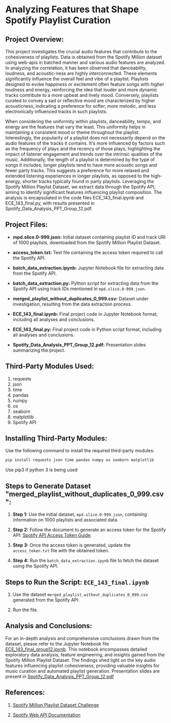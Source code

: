 # Analyzing Features that Shape Spotify Playlist Curation

## Project Overview:

This project investigates the crucial audio features that contribute to the cohesiveness of playlists. Data is obtained from the Spotify Million dataset using web-apis in batched manner and various audio features are analyzed. In analyzing the correlation, it has been observed that danceability, loudness, and acoustic-ness are highly interconnected. These elements significantly influence the overall feel and vibe of a playlist. Playlists designed to evoke happiness or excitement often feature songs with higher loudness and energy, reinforcing the idea that louder and more dynamic tracks contribute to a more upbeat and lively mood. Conversely, playlists curated to convey a sad or reflective mood are characterized by higher acousticness, indicating a preference for softer, more melodic, and less electronically influenced tracks in such playlists.

When considering the uniformity within playlists, danceability, tempo, and energy are the features that vary the least. This uniformity helps in maintaining a consistent mood or theme throughout the playlist. Interestingly, the popularity of a playlist does not necessarily depend on the audio features of the tracks it contains. It's more influenced by factors such as the frequency of plays and the recency of those plays, highlighting the impact of listener engagement and trends over the intrinsic qualities of the music. Additionally, the length of a playlist is determined by the type of songs it includes; longer playlists tend to have more acoustic songs and fewer party tracks. This suggests a preference for more relaxed and extended listening experiences in longer playlists, as opposed to the high-energy, shorter tracks typically found in party playlists. Leveraging the Spotify Million Playlist Dataset, we extract data through the Spotify API, aiming to identify significant features influencing playlist composition. The analysis is encapsulated in the code files ECE_143_final.ipynb and ECE_143_final.py, with results presented in Spotify_Data_Analysis_PPT_Group_12.pdf.


## Project Files:

- **mpd.slice.0-999.json:** Initial dataset containing playlist ID and track URI of 1000 playlists, downloaded from the Spotify Million Playlist Dataset.
  
- **access_token.txt:** Text file containing the access token required to call the Spotify API.
  
- **batch_data_extraction.ipynb:** Jupyter Notebook file for extracting data from the Spotify API.
  
- **batch_data_extraction.py:** Python script for extracting data from the Spotify API using track IDs mentioned in `mpd.slice.0-999.json`.
  
- **merged_playlist_without_duplicates_0_999.csv:** Dataset under investigation, resulting from the data extraction process.
  
- **ECE_143_final.ipynb:** Final project code in Jupyter Notebook format, including all analyses and conclusions.
  
- **ECE_143_final.py:** Final project code in Python script format, including all analyses and conclusions.
  
- **Spotify_Data_Analysis_PPT_Group_12.pdf:** Presentation slides summarizing the project.

## Third-Party Modules Used:

1. requests
2. json
3. time
4. pandas
5. numpy
6. os
7. seaborn
8. matplotlib
9. Spotify API

## Installing Third-Party Modules:

Use the following command to install the required third-party modules:

```bash
pip install requests json time pandas numpy os seaborn matplotlib
```

Use pip3 if python 3 is being used


## Steps to Generate Dataset "merged_playlist_without_duplicates_0_999.csv":

1. **Step 1:** Use the initial dataset, `mpd.slice.0-999.json`, containing information on 1000 playlists and associated data.

2. **Step 2:** Follow the document to generate an access token for the Spotify API: [Spotify API Access Token Guide](https://developer.spotify.com/documentation/web-api/concepts/access-token).

3. **Step 3:** Once the access token is generated, update the `access_token.txt` file with the obtained token.

4. **Step 4:** Run the `batch_data_extraction.ipynb` file to fetch the dataset using the Spotify API.

## Steps to Run the Script: `ECE_143_final.ipynb`

1. Use the dataset `merged_playlist_without_duplicates_0_999.csv` generated from the Spotify API.

2. Run the file.


## Analysis and Conclusions:

For an in-depth analysis and comprehensive conclusions drawn from the dataset, please refer to the Jupyter Notebook file [ECE_143_final_group12.ipynb](ECE_143_final_group12.ipynb). This notebook encompasses detailed exploratory data analysis, feature engineering, and insights gained from the Spotify Million Playlist Dataset. The findings shed light on the key audio features influencing playlist cohesiveness, providing valuable insights for music curation and automated playlist generation. Presentation slides are present in [Spotify_Data_Analysis_PPT_Group_12.pdf](Spotify_Data_Analysis_PPT_Group_12.pdf)

## References:

1. [Spotify Million Playlist Dataset Challenge](https://www.aicrowd.com/challenges/spotify-million-playlist-dataset-challenge)

2. [Spotify Web API Documentation](https://developer.spotify.com/documentation/web-api)



